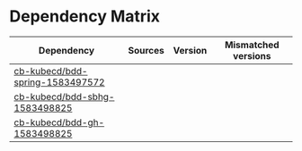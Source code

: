 # Dependency Matrix

Dependency | Sources | Version | Mismatched versions
---------- | ------- | ------- | -------------------
[cb-kubecd/bdd-spring-1583497572](https://github.com/cb-kubecd/bdd-spring-1583497572.git) |  | []() | 
[cb-kubecd/bdd-sbhg-1583498825](https://github.com/cb-kubecd/bdd-sbhg-1583498825.git) |  | []() | 
[cb-kubecd/bdd-gh-1583498825](https://github.com/cb-kubecd/bdd-gh-1583498825.git) |  | []() | 
